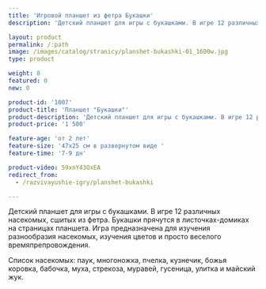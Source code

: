 ```yaml
---
title: 'Игровой планшет из фетра Букашки'
description: 'Детский планшет для игры с букашками. В игре 12 различных насекомых из фетра. Букашки прячутся в листочках-домиках на страницах планшета.'

layout: product
permalink: /:path
image: /images/catalog/stranicy/planshet-bukashki-01_1600w.jpg
type: product

weight: 8
featured: 0
new: 0

product-id: '1007'
product-title: 'Планшет "Букашки"'
product-description: 'Детский планшет для игры с букашками. В игре 12 различных насекомых, сшитых из фетра. Букашки прячутся в листочках-домиках на страницах планшета. Игра предназначена для изучения разнообразия насекомых, изучения цветов и просто веселого времяпрепровождения.<br /><br />Список насекомых: паук, многоножка, пчелка, кузнечик, божья коровка, бабочка, муха, стрекоза, муравей, гусеница, улитка и майский жук.'
product-price: '1 500'

feature-age: 'от 2 лет'
feature-size: '47х25 см в развернутом виде '
feature-time: '7-9 дн'

product-video: 59xnY43OxEA
redirect_from:
  - /razvivayushie-igry/planshet-bukashki

---
```

Детский планшет для игры с букашками. В игре 12 различных насекомых, сшитых из фетра. Букашки прячутся в листочках-домиках на страницах планшета. Игра предназначена для изучения разнообразия насекомых, изучения цветов и просто веселого времяпрепровождения.

Список насекомых: паук, многоножка, пчелка, кузнечик, божья коровка, бабочка, муха, стрекоза, муравей, гусеница, улитка и майский жук.